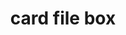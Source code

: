 ---
layout: smileys&emotion
title: card file box
emoji: card_file_box
permalink: 🗃.html
image: assets/img/3moji/card_file_box.png
---